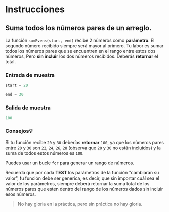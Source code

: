 # Instrucciones

## Suma todos los números pares de un arreglo.

La función `sumEvens(start, end)` recibe 2 números como **parámetro**. El segundo número recibido siempre será mayor al primero. Tu labor es sumar todos los números pares que se encuentren en el rango entre estos dos números, Pero **sin incluir** los dos números recibidos. Deberás **retornar** el total.

### Entrada de muestra

```javascript
start = 20

end = 30
```

### Salida de muestra

```javascript
100
```


### Consejos💡
Si tu función recibe `20` y `30` deberías **retornar** `100`, ya que los números pares entre `20` y `30` son `22`, `24`, `26`, `28` (observa que `20` y `30` no están incluidos) y la suma de todos estos números es `100`.

Puedes usar un bucle `for` para generar un rango de números.

Recuerda que por cada **TEST** los parámetros de la función "cambiarán su valor", tu función debe ser generica, es decir, que sin importar cuál sea el valor de los parámetros, siempre deberá retornar la suma total de los números pares que esten dentro del rango de los números dados sin incluir esos números.

> No hay gloria en la práctica, pero sin práctica no hay gloria. 